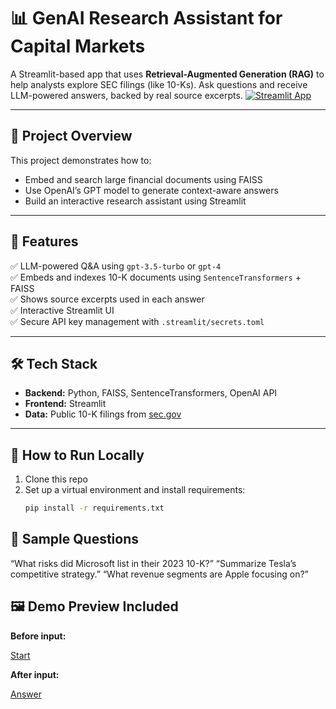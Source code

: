 # 📊 GenAI Research Assistant for Capital Markets

A Streamlit-based app that uses **Retrieval-Augmented Generation (RAG)** to help analysts explore SEC filings (like 10-Ks). Ask questions and receive LLM-powered answers, backed by real source excerpts.
[![Streamlit App](https://static.streamlit.io/badges/streamlit_badge_black_white.svg)](https://koreydillon-genai-research-assistant.streamlit.app/)


---

## 📌 Project Overview

This project demonstrates how to:
- Embed and search large financial documents using FAISS
- Use OpenAI’s GPT model to generate context-aware answers
- Build an interactive research assistant using Streamlit

---

## 🧠 Features

✅ LLM-powered Q&A using `gpt-3.5-turbo` or `gpt-4`  
✅ Embeds and indexes 10-K documents using `SentenceTransformers` + FAISS  
✅ Shows source excerpts used in each answer  
✅ Interactive Streamlit UI  
✅ Secure API key management with `.streamlit/secrets.toml`

---

## 🛠️ Tech Stack

- **Backend:** Python, FAISS, SentenceTransformers, OpenAI API
- **Frontend:** Streamlit
- **Data:** Public 10-K filings from [sec.gov](https://www.sec.gov/)

---

## 🚀 How to Run Locally

1. Clone this repo  
2. Set up a virtual environment and install requirements:
   ```bash
   pip install -r requirements.txt


## 💬 Sample Questions
“What risks did Microsoft list in their 2023 10-K?”
“Summarize Tesla’s competitive strategy.”
“What revenue segments are Apple focusing on?”

## 🖼️ Demo Preview Included

**Before input:**

[Start](assets/app.py.png)

**After input:**

[Answer](assets/user_input_&_answer.png)

